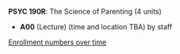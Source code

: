 **PSYC 190R**: The Science of Parenting (4 units)

- **A00** (Lecture) (time and location TBA) by staff

[Enrollment numbers over time](./PSYC190R.tsv)
